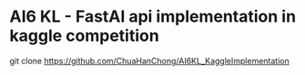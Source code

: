 # AI6 KL - FastAI api implementation in kaggle competition

git clone https://github.com/ChuaHanChong/AI6KL_KaggleImplementation
